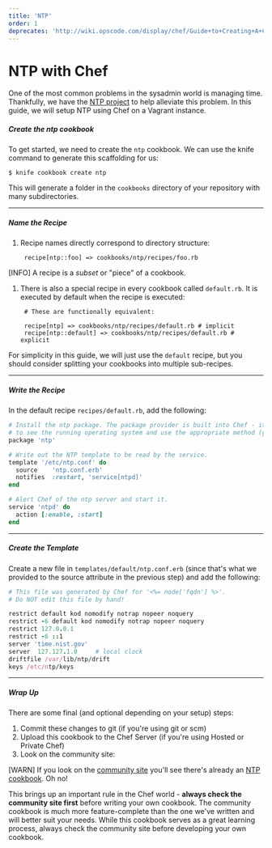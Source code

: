 ```yaml
---
title: 'NTP'
order: 1
deprecates: 'http://wiki.opscode.com/display/chef/Guide+to+Creating+A+Cookbook+and+Writing+A+Recipe'
---
```


NTP with Chef
=============
One of the most common problems in the sysadmin world is managing time. Thankfully, we have the [NTP project](http://www.ntp.org/) to help alleviate this problem. In this guide, we will setup NTP using Chef on a Vagrant instance.

##### Create the ntp cookbook
To get started, we need to create the `ntp` cookbook. We can use the knife command to generate this scaffolding for us:

    $ knife cookbook create ntp

This will generate a folder in the `cookbooks` directory of your repository with many subdirectories.

- - -

##### Name the Recipe
1. Recipe names directly correspond to directory structure:

        recipe[ntp::foo] => cookbooks/ntp/recipes/foo.rb

  [INFO] A recipe is a *subset* or "piece" of a cookbook.

1. There is also a special recipe in every cookbook called `default.rb`. It is executed by default when the recipe is executed:

        # These are functionally equivalent:

        recipe[ntp] => cookbooks/ntp/recipes/default.rb # implicit
        recipe[ntp::default] => cookbooks/ntp/recipes/default.rb # explicit

For simplicity in this guide, we will just use the `default` recipe, but you should consider splitting your cookbooks into multiple sub-recipes.

- - -

##### Write the Recipe
In the default recipe `recipes/default.rb`, add the following:

```ruby
# Install the ntp package. The package provider is built into Chef - it will check
# to see the running operating system and use the appropriate method (yum, apt, etc).
package 'ntp'

# Write out the NTP template to be read by the service.
template '/etc/ntp.conf' do
  source    'ntp.conf.erb'
  notifies  :restart, 'service[ntpd]'
end

# Alert Chef of the ntp server and start it.
service 'ntpd' do
  action [:enable, :start]
end
```

- - -

##### Create the Template
Create a new file in `templates/default/ntp.conf.erb` (since that's what we provided to the source attribute in the previous step) and add the following:

```ruby
# This file was generated by Chef for '<%= node['fqdn'] %>'.
# Do NOT edit this file by hand!

restrict default kod nomodify notrap nopeer noquery
restrict -6 default kod nomodify notrap nopeer noquery
restrict 127.0.0.1
restrict -6 ::1
server 'time.nist.gov'
server  127.127.1.0     # local clock
driftfile /var/lib/ntp/drift
keys /etc/ntp/keys
```

- - -

##### Wrap Up
There are some final (and optional depending on your setup) steps:

1. Commit these changes to git (if you're using git or scm)
1. Upload this cookbook to the Chef Server (if you're using Hosted or Private Chef)
1. Look on the community site:

  [WARN] If you look on the [community site](https://community.opscode.com) you'll see there's already an [NTP cookbook](https://community.opscode.com/cookbooks/ntp). Oh no!

  This brings up an important rule in the Chef world - **always check the community site first** before writing your own cookbook. The community cookbook is much more feature-complete than the one we've written and will better suit your needs. While this cookbook serves as a great learning process, always check the community site before developing your own cookbook.
